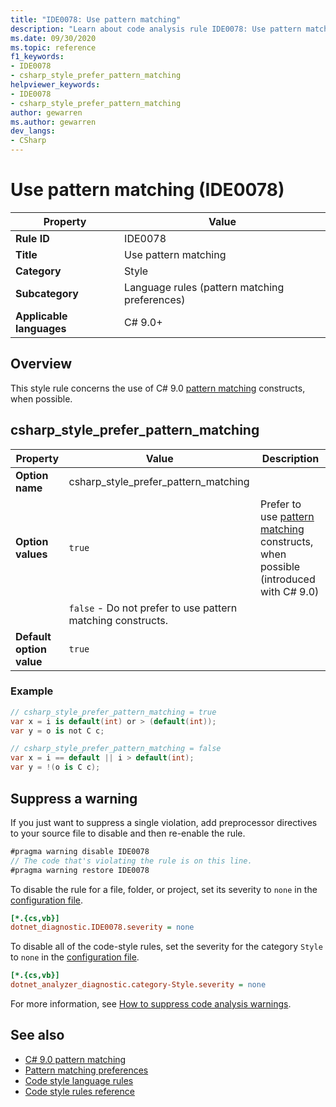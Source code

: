 ```yaml
---
title: "IDE0078: Use pattern matching"
description: "Learn about code analysis rule IDE0078: Use pattern matching"
ms.date: 09/30/2020
ms.topic: reference
f1_keywords:
- IDE0078
- csharp_style_prefer_pattern_matching
helpviewer_keywords:
- IDE0078
- csharp_style_prefer_pattern_matching
author: gewarren
ms.author: gewarren
dev_langs:
- CSharp
---
```

# Use pattern matching (IDE0078)

|Property|Value|
|-|-|
| **Rule ID** | IDE0078 |
| **Title** | Use pattern matching |
| **Category** | Style |
| **Subcategory** | Language rules (pattern matching preferences) |
| **Applicable languages** | C# 9.0+ |

## Overview

This style rule concerns the use of C# 9.0 [pattern matching](../../../csharp/whats-new/csharp-9.md#pattern-matching-enhancements) constructs, when possible.

## csharp_style_prefer_pattern_matching

|Property|Value|Description|
|-|-|-|
| **Option name** | csharp_style_prefer_pattern_matching  | |
| **Option values** | `true` | Prefer to use [pattern matching](../../../csharp/whats-new/csharp-9.md#pattern-matching-enhancements) constructs, when possible (introduced with C# 9.0)|
||`false` - Do not prefer to use pattern matching constructs. |
| **Default option value** | `true` | |

### Example

```csharp
// csharp_style_prefer_pattern_matching = true
var x = i is default(int) or > (default(int));
var y = o is not C c;

// csharp_style_prefer_pattern_matching = false
var x = i == default || i > default(int);
var y = !(o is C c);
```

## Suppress a warning

If you just want to suppress a single violation, add preprocessor directives to your source file to disable and then re-enable the rule.

```csharp
#pragma warning disable IDE0078
// The code that's violating the rule is on this line.
#pragma warning restore IDE0078
```

To disable the rule for a file, folder, or project, set its severity to `none` in the [configuration file](../configuration-files.md).

```ini
[*.{cs,vb}]
dotnet_diagnostic.IDE0078.severity = none
```

To disable all of the code-style rules, set the severity for the category `Style` to `none` in the [configuration file](../configuration-files.md).

```ini
[*.{cs,vb}]
dotnet_analyzer_diagnostic.category-Style.severity = none
```

For more information, see [How to suppress code analysis warnings](../suppress-warnings.md).

## See also

- [C# 9.0 pattern matching](../../../csharp/whats-new/csharp-9.md#pattern-matching-enhancements)
- [Pattern matching preferences](pattern-matching-preferences.md)
- [Code style language rules](language-rules.md)
- [Code style rules reference](index.md)
